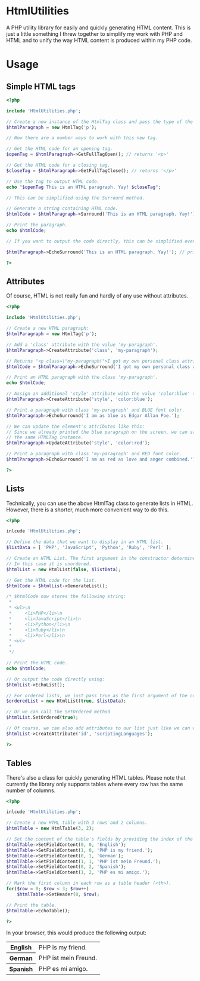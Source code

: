 # HtmlUtilities
A PHP utility library for easily and quickly generating HTML content.
This is just a little something I threw together to simplify my work with PHP and HTML and to unify the way HTML content is produced within my PHP code.

# Usage

## Simple HTML tags
```PHP
<?php

include 'HtmlUtilities.php';

// Create a new instance of the HtmlTag class and pass the type of the tag as a string.
$htmlParagraph = new HtmlTag('p');

// Now there are a number ways to work with this new tag.

// Get the HTML code for an opening tag.
$openTag = $htmlParagraph->GetFullTagOpen(); // returns '<p>'

// Get the HTML code for a closing tag.
$closeTag = $htmlParagraph->GetFullTagClose(); // returns '</p>'

// Use the tag to output HTML code.
echo "$openTag This is an HTML paragraph. Yay! $closeTag";

// This can be simplified using the Surround method.

// Generate a string containing HTML code.
$htmlCode = $htmlParagraph->Surround('This is an HTML paragraph. Yay!'); // returns '<p>This is an HTML paragraph. Yay!</p>'

// Print the paragraph.
echo $htmlCode;

// If you want to output the code directly, this can be simplified even further using:

$htmlParagraph->EchoSurround('This is an HTML paragraph. Yay!'); // prints the HTML code for the paragraph

?>
```

## Attributes
Of course, HTML is not really fun and hardly of any use without attributes.

```PHP
<?php

include 'HtmlUtilities.php';

// Create a new HTML paragraph;
$htmlParagraph = new HtmlTag('p');

// Add a 'class' attribute with the value 'my-paragraph'.
$htmlParagraph->CreateAttribute('class', 'my-paragraph');

// Returns "<p class=\"my-paragraph\">I got my own personal class attribute.</p>";
$htmlCode = $htmlParagraph->EchoSurround('I got my own personal class attribute.');

// Print an HTML paragraph with the class 'my-paragraph'.
echo $htmlCode;

// Assign an additional 'style' attribute with the value 'color:blue' to the paragraph tag.
$htmlParagraph->CreateAttribute('style', 'color:blue');

// Print a paragraph with class 'my-paragraph' and BLUE font color.
$htmlParagraph->EchoSurround('I am as blue as Edgar Allan Poe.');

// We can update the element's attributes like this:
// Since we already printed the blue paragraph on the screen, we can safely update it's style attribute and just reuse
// the same HTMLTag instance.
$htmlParagraph->UpdateAttribute('style', 'color:red');

// Print a paragraph with class 'my-paragraph' and RED font color.
$htmlParagraph->EchoSurround('I am as red as love and anger combined.');

?>
```

## Lists
Technically, you can use the above HtmlTag class to generate lists in HTML. However, there is a shorter, much more convenient way to do this.

```PHP
<?php

inlcude 'HtmlUtilities.php';

// Define the data that we want to display in an HTML list.
$listData = [ 'PHP', 'JavaScript', 'Python', 'Ruby', 'Perl' ];

// Create an HTML List. The first argument in the constructor determines whether the list is ordered or unordered.
// In this case it is unordered.
$htmlList = new HtmlList(false, $listData);

// Get the HTML code for the list.
$htmlCode = $htmlList->GenerateList();

/* $htmlCode now stores the following string:
 *
 * <ul>\n
 *     <li>PHP</li>\n
 *     <li>JavaScript</li>\n
 *     <li>Python</li>\n
 *     <li>Ruby</li>\n
 *     <li>Perl</li>\n
 * <ul>
 *
 */

// Print the HTML code.
echo $htmlCode;

// Or output the code directly using:
$htmlList->EchoList();

// For ordered lists, we just pass true as the first argument of the constructor.
$orderedList = new HtmlList(true, $listData);

// Or we can call the SetOrdered method
$htmlList.SetOrdered(true);

// Of course, we can also add attributes to our list just like we can with any other type of HTML element.
$htmlList->CreateAttribute('id', 'scriptingLanguages');

?>

```

## Tables
There's also a class for quickly generating HTML tables. Please note that currently the library only supports tables where every row has the same number of columns. 

```PHP
<?php

inlcude 'HtmlUtilities.php';

// Create a new HTML table with 3 rows and 2 columns.
$htmlTable = new HtmlTable(3, 2);

// Set the content of the table's fields by providing the index of the column and the row as well as the actual content.
$htmlTable->SetFieldContent(0, 0, 'English');
$htmlTable->SetFieldContent(1, 0, 'PHP is my friend.');
$htmlTable->SetFieldContent(0, 1, 'German');
$htmlTable->SetFieldContent(1, 1, 'PHP ist mein Freund.');
$htmlTable->SetFieldContent(0, 2, 'Spanish');
$htmlTable->SetFieldContent(1, 2, 'PHP es mi amigo.');

// Mark the first column in each row as a table header (<th>).
for($row = 0; $row < 3; $row++)
    $htmlTable->SetHeader(0, $row);

// Print the table.
$htmlTable->EchoTable();

?>
```

In your browser, this would produce the following output:

<table>
  <tr>
    <th>English</th>
    <td>PHP is my friend.</td>
  </tr>
  <tr>
    <th>German</th>
    <td>PHP ist mein Freund.</td>
  </tr>
  <tr>
    <th>Spanish</th>
    <td>PHP es mi amigo.</td>
  </tr>
</table>
